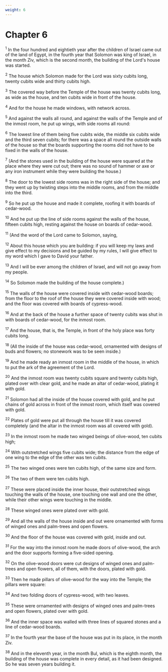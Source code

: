 ```yaml
---
weight: 6
---
```


# Chapter 6

<sup>1</sup> In the four hundred and eightieth year after the children of Israel came out of the land of Egypt, in the fourth year that Solomon was king of Israel, in the month Ziv, which is the second month, the building of the Lord's house was started. 

<sup>2</sup> The house which Solomon made for the Lord was sixty cubits long, twenty cubits wide and thirty cubits high. 

<sup>3</sup> The covered way before the Temple of the house was twenty cubits long, as wide as the house, and ten cubits wide in front of the house. 

<sup>4</sup> And for the house he made windows, with network across. 

<sup>5</sup> And against the walls all round, and against the walls of the Temple and of the inmost room, he put up wings, with side rooms all round: 

<sup>6</sup> The lowest line of them being five cubits wide, the middle six cubits wide and the third seven cubits; for there was a space all round the outside walls of the house so that the boards supporting the rooms did not have to be fixed in the walls of the house. 

<sup>7</sup> (And the stones used in the building of the house were squared at the place where they were cut out; there was no sound of hammer or axe or any iron instrument while they were building the house.) 

<sup>8</sup> The door to the lowest side rooms was in the right side of the house; and they went up by twisting steps into the middle rooms, and from the middle into the third. 

<sup>9</sup> So he put up the house and made it complete, roofing it with boards of cedar-wood. 

<sup>10</sup> And he put up the line of side rooms against the walls of the house, fifteen cubits high, resting against the house on boards of cedar-wood. 

<sup>11</sup> (And the word of the Lord came to Solomon, saying, 

<sup>12</sup> About this house which you are building: if you will keep my laws and give effect to my decisions and be guided by my rules, I will give effect to my word which I gave to David your father. 

<sup>13</sup> And I will be ever among the children of Israel, and will not go away from my people. 

<sup>14</sup> So Solomon made the building of the house complete.) 

<sup>15</sup> The walls of the house were covered inside with cedar-wood boards; from the floor to the roof of the house they were covered inside with wood; and the floor was covered with boards of cypress-wood. 

<sup>16</sup> And at the back of the house a further space of twenty cubits was shut in with boards of cedar-wood, for the inmost room. 

<sup>17</sup> And the house, that is, the Temple, in front of the holy place was forty cubits long. 

<sup>18</sup> (All the inside of the house was cedar-wood, ornamented with designs of buds and flowers; no stonework was to be seen inside.) 

<sup>19</sup> And he made ready an inmost room in the middle of the house, in which to put the ark of the agreement of the Lord. 

<sup>20</sup> And the inmost room was twenty cubits square and twenty cubits high, plated over with clear gold, and he made an altar of cedar-wood, plating it with gold. 

<sup>21</sup> Solomon had all the inside of the house covered with gold, and he put chains of gold across in front of the inmost room, which itself was covered with gold. 

<sup>22</sup> Plates of gold were put all through the house till it was covered completely (and the altar in the inmost room was all covered with gold). 

<sup>23</sup> In the inmost room he made two winged beings of olive-wood, ten cubits high; 

<sup>24</sup> With outstretched wings five cubits wide; the distance from the edge of one wing to the edge of the other was ten cubits. 

<sup>25</sup> The two winged ones were ten cubits high, of the same size and form. 

<sup>26</sup> The two of them were ten cubits high. 

<sup>27</sup> These were placed inside the inner house, their outstretched wings touching the walls of the house, one touching one wall and one the other, while their other wings were touching in the middle. 

<sup>28</sup> These winged ones were plated over with gold. 

<sup>29</sup> And all the walls of the house inside and out were ornamented with forms of winged ones and palm-trees and open flowers. 

<sup>30</sup> And the floor of the house was covered with gold, inside and out. 

<sup>31</sup> For the way into the inmost room he made doors of olive-wood, the arch and the door supports forming a five-sided opening. 

<sup>32</sup> On the olive-wood doors were cut designs of winged ones and palm-trees and open flowers, all of them, with the doors, plated with gold. 

<sup>33</sup> Then he made pillars of olive-wood for the way into the Temple; the pillars were square: 

<sup>34</sup> And two folding doors of cypress-wood, with two leaves. 

<sup>35</sup> These were ornamented with designs of winged ones and palm-trees and open flowers, plated over with gold. 

<sup>36</sup> And the inner space was walled with three lines of squared stones and a line of cedar-wood boards. 

<sup>37</sup> In the fourth year the base of the house was put in its place, in the month Ziv. 

<sup>38</sup> And in the eleventh year, in the month Bul, which is the eighth month, the building of the house was complete in every detail, as it had been designed. So he was seven years building it. 



